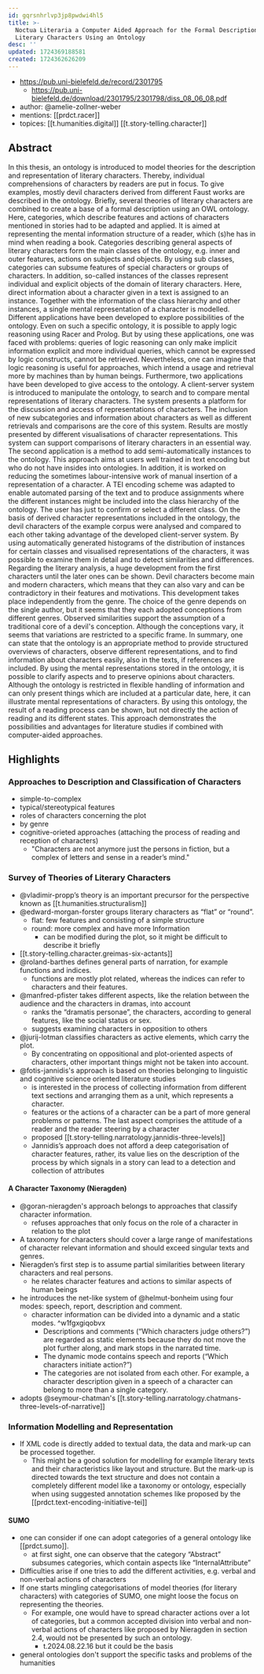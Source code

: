 ```yaml
---
id: gqrsnhrlvp3jp8pwdwi4hl5
title: >-
  Noctua Literaria a Computer Aided Approach for the Formal Description of
  Literary Characters Using an Ontology
desc: ''
updated: 1724369188581
created: 1724362626209
---
```


- https://pub.uni-bielefeld.de/record/2301795
  - https://pub.uni-bielefeld.de/download/2301795/2301798/diss_08_06_08.pdf
- author: @amelie-zollner-weber
- mentions: [[prdct.racer]]
- topices: [[t.humanities.digital]] [[t.story-telling.character]]

## Abstract

In this thesis, an ontology is introduced to model theories for the description and representation of literary characters. Thereby, individual comprehensions of characters by readers are put in focus. To give examples, mostly devil characters derived from different Faust works are described in the ontology. Briefly, several theories of literary characters are combined to create a base of a formal description using an OWL ontology. Here, categories, which describe features and actions of characters mentioned in stories had to be adapted and applied. It is aimed at representing the mental information structure of a reader, which (s)he has in mind when reading a book. Categories describing general aspects of literary characters form the main classes of the ontology, e.g. inner and outer features, actions on subjects and objects. By using sub classes, categories can subsume features of special characters or groups of characters. In addition, so-called instances of the classes represent individual and explicit objects of the domain of literary characters. Here, direct information about a character given in a text is assigned to an instance. Together with the information of the class hierarchy and other instances, a single mental representation of a character is modelled. Different applications have been developed to explore possibilities of the ontology. Even on such a specific ontology, it is possible to apply logic reasoning using Racer and Prolog. But by using these applications, one was faced with problems: queries of logic reasoning can only make implicit information explicit and more individual queries, which cannot be expressed by logic constructs, cannot be retrieved. Nevertheless, one can imagine that logic reasoning is useful for approaches, which intend a usage and retrieval more by machines than by human beings. Furthermore, two applications have been developed to give access to the ontology. A client-server system is introduced to manipulate the ontology, to search and to compare mental representations of literary characters. The system presents a platform for the discussion and access of representations of characters. The inclusion of new subcategories and information about characters as well as different retrievals and comparisons are the core of this system. Results are mostly presented by different visualisations of character representations. This system can support comparisons of literary characters in an essential way. The second application is a method to add semi-automatically instances to the ontology. This approach aims at users well trained in text encoding but who do not have insides into ontologies. In addition, it is worked on reducing the sometimes labour-intensive work of manual insertion of a representation of a character. A TEI encoding scheme was adapted to enable automated parsing of the text and to produce assignments where the different instances might be included into the class hierarchy of the ontology. The user has just to confirm or select a different class. On the basis of derived character representations included in the ontology, the devil characters of the example corpus were analysed and compared to each other taking advantage of the developed client-server system. By using automatically generated histograms of the distribution of instances for certain classes and visualised representations of the characters, it was possible to examine them in detail and to detect similarities and differences. Regarding the literary analysis, a huge development from the first characters until the later ones can be shown. Devil characters become main and modern characters, which means that they can also vary and can be contradictory in their features and motivations. This development takes place independently from the genre. The choice of the genre depends on the single author, but it seems that they each adopted conceptions from different genres. Observed similarities support the assumption of a traditional core of a devil's conception. Although the conceptions vary, it seems that variations are restricted to a specific frame. In summary, one can state that the ontology is an appropriate method to provide structured overviews of characters, observe different representations, and to find information about characters easily, also in the texts, if references are included. By using the mental representations stored in the ontology, it is possible to clarify aspects and to preserve opinions about characters. Although the ontology is restricted in flexible handling of information and can only present things which are included at a particular date, here, it can illustrate mental representations of characters. By using this ontology, the result of a reading process can be shown, but not directly the action of reading and its different states. This approach demonstrates the possibilities and advantages for literature studies if combined with computer-aided approaches.


## Highlights

### Approaches to Description and Classification of Characters

- simple-to-complex
- typical/stereotypical features
- roles of characters concerning the plot 
- by genre
- cognitive-orieted approaches (attaching the process of reading and reception of characters)
  - "Characters are not anymore just the
persons in fiction, but a complex of letters and sense in a reader’s mind."

### Survey of Theories of Literary Characters

- @vladimir-propp’s theory is an important precursor for the perspective known as [[t.humanities.structuralism]]
- @edward-morgan-forster groups literary characters as “flat” or “round”.
  - flat: few features and consisting of a simple structure
  - round: more complex and have more Information
    - can be modified during the plot, so it might be difficult to describe it briefly
- [[t.story-telling.character.greimas-six-actants]]
- @roland-barthes defines general parts of narration, for example functions and indices.
  - functions
are mostly plot related, whereas the indices can refer to characters and their features.
- @manfred-pfister takes different aspects, like the relation between the audience and the characters
in dramas, into account
  - ranks the “dramatis personae”, the
characters, according to general features, like the social status or sex.
  - suggests examining characters in opposition to others
- @jurij-lotman classifies characters as active elements, which carry the plot.
  - By concentrating on oppositional and plot-oriented aspects of characters, other important things might not be taken into account. 
- @fotis-jannidis's approach is based on theories belonging to linguistic and cognitive science oriented literature studies
  - is interested in the process of collecting information from different text sections and arranging them as a unit, which represents a character.
  - features or the actions of a character can be a part of more general problems or patterns. The last aspect comprises the attitude of a reader and the reader steering by a character
  - proposed [[t.story-telling.narratology.jannidis-three-levels]]
  - Jannidis’s approach does not afford a deep categorisation of character features, rather, its value lies on the description of the process by which signals in a story can lead to a detection and collection of attributes

#### A Character Taxonomy (Nieragden)

- @goran-nieragden's approach belongs to approaches that classify character information.
  - refuses approaches that only focus on the role of a character in relation to the plot
- A taxonomy for characters should cover a large range of manifestations of character relevant information and should exceed singular texts and genres.
- Nieragden’s first step is to assume partial similarities between literary characters and real persons.
  - he relates character features and actions
to similar aspects of human beings
- he introduces the net-like system of @helmut-bonheim using four modes: speech, report, description and comment.
  - character information can be divided into a dynamic and a static modes. ^w1fgxgiqobvx
    - Descriptions and comments (“Which characters judge others?”) are regarded as static elements because they do not move the plot further along, and mark stops in the narrated time.
    - The dynamic mode contains speech and reports (“Which characters initiate action?”)
    - The categories are not isolated from each other. For example, a character description given in a speech of a character can belong to more than a single category.
- adopts @seymour-chatman's [[t.story-telling.narratology.chatmans-three-levels-of-narrative]]

### Information Modelling and Representation

- If XML code is directly added to textual data, the data and mark-up can be processed together. 
  - This might be a good solution for modelling for example literary texts and their characteristics like layout and structure. But the mark-up is directed towards the text structure and does not contain a completely different model like a taxonomy or ontology, especially when using suggested annotation schemes like proposed by the [[prdct.text-encoding-initiative-tei]]

#### SUMO

-  one can consider if one can adopt categories of a general ontology like [[prdct.sumo]].
   -  at first sight, one can observe that the category “Abstract” subsumes categories, which contain aspects like “InternalAttribute”
-  Difficulties arise if one tries to add the different activities, e.g. verbal and non-verbal actions of characters
- If one starts mingling categorisations of model theories (for literary characters) with categories of SUMO, one might loose the focus on representing the theories.   
  - For example, one would have to spread character actions over a lot of categories, but a common accepted division into verbal and non-verbal actions of characters like proposed by Nieragden in section 2.4, would not be presented by such an ontology.
    - t.2024.08.22.16 but it could be the basis
- general ontologies don't support the specific tasks and problems of the humanities